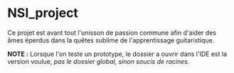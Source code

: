 # NSI_project

Ce projet est avant tout l'unisson de passion commune afin d'aider des âmes éperdus dans la quêtes sublime de l'apprentissage guitaristique.

**NOTE :**
Lorsque l'on teste un prototype, le dossier a ouvrir dans l'IDE est la version voulue, *pas le dossier global, sinon soucis de racines*.
